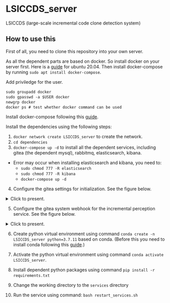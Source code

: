 # LSICCDS_server
LSICCDS (large-scale incremental code clone detection system)

## How to use this
First of all, you need to clone this repository into your own server.

As all the dependent parts are based on docker. So install docker on your server first. Here is a [guide](https://www.digitalocean.com/community/tutorials/how-to-install-and-use-docker-on-ubuntu-20-04) for ubuntu 20.04.
Then install docker-compose by running `sudo apt install docker-compose`.

Add priviledge for the user.
```
sudo groupadd docker
sudo gpasswd -a $USER docker
newgrp docker
docker ps # test whether docker command can be used
```

Install docker-compose following this [guide](https://www.digitalocean.com/community/tutorials/how-to-install-and-use-docker-compose-on-ubuntu-20-04).

Install the dependencies using the following steps:

1. `docker network create LSICCDS_server` to create the network.
2. `cd dependencies`
3. `docker-compose up -d` to install all the dependent services, including gitea (the dependent mysql), rabbitmq, elasticsearch, kibana.
  - Error may occur when installing elasticsearch and kibana, you need to:
    - `sudo chmod 777 -R elasticsearch`
    - `sudo chmod 777 -R kibana`
    - `docker-compose up -d`
4. Configure the gitea settings for initialization. See the figure below.

<details>
  <summary>Click to present.</summary>

  You need to change the IP address and the administrator account by yourself.

  ![image](pics/gitea-setting.jpeg)
</details>

5. Configure the gitea system webhook for the incremental perception service. See the figure below.

<details>
  <summary>Click to present.</summary>

  You need to change the IP address and the administrator account by yourself.

  ![image](pics/gitea-system-webhook-setting.png)
</details>

6. Create python virtual environment using command `conda create -n LSICCDS_server python=3.7.11` based on conda. (Before this you need to install conda following this [guide](https://linuxize.com/post/how-to-install-anaconda-on-ubuntu-20-04/#:~:text=Complete%20the%20following%20steps%20to%20install%20Anaconda%20on,In%20order%20to%20continue%20the%20installation%20process%2C%20).)


7. Activate the python virtual environment using command `conda activate LSICCDS_server`.

8. Install dependent python packages using command `pip install -r requirements.txt`

9. Change the working directory to the `services` directory

10. Run the service using command: `bash restart_services.sh`
